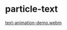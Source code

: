 # particle-text

[text-animation-demo.webm](https://user-images.githubusercontent.com/31090188/210743504-59f3a9ac-f151-47a3-86fd-03fbedb1593f.webm)
